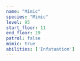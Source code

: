 ```yaml
---
name: "Mimic"
species: "Mimic"
level: 95
start_floor: 11
end_floor: 19
patrol: false
mimic: true
abilities: ['Infatuation']
---
```

